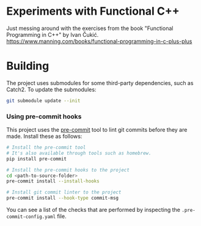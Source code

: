 # Experiments with Functional C++

Just messing around with the exercises from the book "Functional Programming in C++" by Ivan Čukić.
https://www.manning.com/books/functional-programming-in-c-plus-plus

# Building

The project uses submodules for some third-party dependencies, such as Catch2.
To update the submodules:
```bash
git submodule update --init
```

### Using pre-commit hooks
This project uses the [pre-commit](https://pre-commit.com/) tool to lint git
commits before they are made. Install these as follows:

```bash
# Install the pre-commit tool
# It's also available through tools such as homebrew.
pip install pre-commit

# Install the pre-commit hooks to the project
cd <path-to-source-folder>
pre-commit install --install-hooks

# Install git commit linter to the project
pre-commit install --hook-type commit-msg
```

You can see a list of the checks that are performed by inspecting the
`.pre-commit-config.yaml` file.
